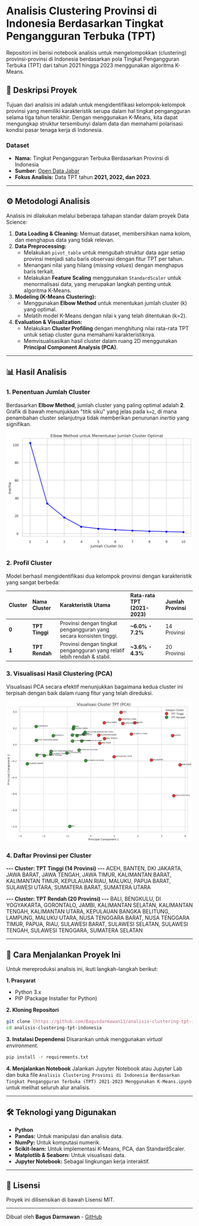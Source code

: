 # Analisis Clustering Provinsi di Indonesia Berdasarkan Tingkat Pengangguran Terbuka (TPT)

Repositori ini berisi notebook analisis untuk mengelompokkan (clustering) provinsi-provinsi di Indonesia berdasarkan pola Tingkat Pengangguran Terbuka (TPT) dari tahun 2021 hingga 2023 menggunakan algoritma K-Means.

## 📝 Deskripsi Proyek

Tujuan dari analisis ini adalah untuk mengidentifikasi kelompok-kelompok provinsi yang memiliki karakteristik serupa dalam hal tingkat pengangguran selama tiga tahun terakhir. Dengan menggunakan K-Means, kita dapat mengungkap struktur tersembunyi dalam data dan memahami polarisasi kondisi pasar tenaga kerja di Indonesia.

### Dataset
* **Nama:** Tingkat Pengangguran Terbuka Berdasarkan Provinsi di Indonesia
* **Sumber:** [Open Data Jabar](https://opendata.jabarprov.go.id/id/dataset/tingkat-pengangguran-terbuka-berdasarkan-provinsi--di-indonesia)
* **Fokus Analisis:** Data TPT tahun **2021, 2022, dan 2023**.

---

## ⚙️ Metodologi Analisis

Analisis ini dilakukan melalui beberapa tahapan standar dalam proyek Data Science:

1.  **Data Loading & Cleaning:** Memuat dataset, membersihkan nama kolom, dan menghapus data yang tidak relevan.
2.  **Data Preprocessing:**
    * Melakukan `pivot_table` untuk mengubah struktur data agar setiap provinsi menjadi satu baris observasi dengan fitur TPT per tahun.
    * Menangani nilai yang hilang (*missing values*) dengan menghapus baris terkait.
    * Melakukan **Feature Scaling** menggunakan `StandardScaler` untuk menormalisasi data, yang merupakan langkah penting untuk algoritma K-Means.
3.  **Modeling (K-Means Clustering):**
    * Menggunakan **Elbow Method** untuk menentukan jumlah cluster (k) yang optimal.
    * Melatih model K-Means dengan nilai `k` yang telah ditentukan (k=2).
4.  **Evaluation & Visualization:**
    * Melakukan **Cluster Profiling** dengan menghitung nilai rata-rata TPT untuk setiap cluster guna memahami karakteristiknya.
    * Memvisualisasikan hasil cluster dalam ruang 2D menggunakan **Principal Component Analysis (PCA)**.

---

## 📊 Hasil Analisis

### 1. Penentuan Jumlah Cluster
Berdasarkan **Elbow Method**, jumlah cluster yang paling optimal adalah **2**. Grafik di bawah menunjukkan "titik siku" yang jelas pada `k=2`, di mana penambahan cluster selanjutnya tidak memberikan penurunan *inertia* yang signifikan.

![Elbow Method Plot](https://github.com/Bagusdarmawan11/analisis-clustering-tpt-indonesia/blob/main/assets/plot-siku.png)

### 2. Profil Cluster
Model berhasil mengidentifikasi dua kelompok provinsi dengan karakteristik yang sangat berbeda:

| Cluster | Nama Cluster  | Karakteristik Utama                                                 | Rata-rata TPT (2021-2023) | Jumlah Provinsi |
| :------ | :------------ | :------------------------------------------------------------------ | :------------------------ | :-------------- |
| **0** | **TPT Tinggi** | Provinsi dengan tingkat pengangguran yang secara konsisten tinggi.    | **~6.0% - 7.2%** | 14 Provinsi     |
| **1** | **TPT Rendah** | Provinsi dengan tingkat pengangguran yang relatif lebih rendah & stabil. | **~3.6% - 4.3%** | 20 Provinsi     |

### 3. Visualisasi Hasil Clustering (PCA)
Visualisasi PCA secara efektif menunjukkan bagaimana kedua cluster ini terpisah dengan baik dalam ruang fitur yang telah direduksi.

![PCA Cluster Visualization](https://github.com/Bagusdarmawan11/analisis-clustering-tpt-indonesia/blob/main/assets/visualisasi-pca.png)

### 4. Daftar Provinsi per Cluster

**--- Cluster: TPT Tinggi (14 Provinsi) ---**
ACEH, BANTEN, DKI JAKARTA, JAWA BARAT, JAWA TENGAH, JAWA TIMUR, KALIMANTAN BARAT, KALIMANTAN TIMUR, KEPULAUAN RIAU, MALUKU, PAPUA BARAT, SULAWESI UTARA, SUMATERA BARAT, SUMATERA UTARA

**--- Cluster: TPT Rendah (20 Provinsi) ---**
BALI, BENGKULU, DI YOGYAKARTA, GORONTALO, JAMBI, KALIMANTAN SELATAN, KALIMANTAN TENGAH, KALIMANTAN UTARA, KEPULAUAN BANGKA BELITUNG, LAMPUNG, MALUKU UTARA, NUSA TENGGARA BARAT, NUSA TENGGARA TIMUR, PAPUA, RIAU, SULAWESI BARAT, SULAWESI SELATAN, SULAWESI TENGAH, SULAWESI TENGGARA, SUMATERA SELATAN

---

## 🚀 Cara Menjalankan Proyek Ini

Untuk mereproduksi analisis ini, ikuti langkah-langkah berikut:

**1. Prasyarat**
* Python 3.x
* PIP (Package Installer for Python)

**2. Kloning Repositori**
```bash
git clone [https://github.com/Bagusdarmawan11/analisis-clustering-tpt-indonesia.git](https://github.com/Bagusdarmawan11/analisis-clustering-tpt-indonesia.git)
cd analisis-clustering-tpt-indonesia
```

**3. Instalasi Dependensi**
Disarankan untuk menggunakan *virtual environment*.
```bash
pip install -r requirements.txt
```

**4. Menjalankan Notebook**
Jalankan Jupyter Notebook atau Jupyter Lab dan buka file `Analisis Clustering Provinsi di Indonesia Berdasarkan Tingkat Pengangguran Terbuka (TPT) 2021-2023 Menggunakan K-Means.ipynb` untuk melihat seluruh alur analisis.

---

## 🛠️ Teknologi yang Digunakan

* **Python**
* **Pandas:** Untuk manipulasi dan analisis data.
* **NumPy:** Untuk komputasi numerik.
* **Scikit-learn:** Untuk implementasi K-Means, PCA, dan StandardScaler.
* **Matplotlib & Seaborn:** Untuk visualisasi data.
* **Jupyter Notebook:** Sebagai lingkungan kerja interaktif.

---

## 📄 Lisensi

Proyek ini dilisensikan di bawah Lisensi MIT.

---

Dibuat oleh **Bagus Darmawan** - [GitHub](https://github.com/Bagusdarmawan11)
